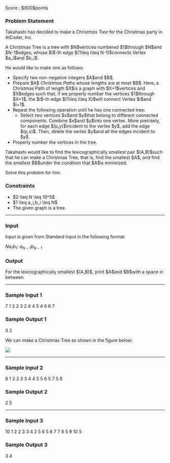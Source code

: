 
<div>

<span>

<span>

<p>
Score : $900$points
</p>

<div>

<section>

### **Problem Statement**

<p>
Takahashi has decided to make a 
<em>
Christmas Tree
</em>
for the Christmas party in AtCoder, Inc.
</p>

<p>
A Christmas Tree is a tree with $N$vertices numbered $1$through $N$and $N-1$edges, whose $i$-th edge $(1\leq i\leq N-1)$connects Vertex $a_i$and $b_i$.
</p>

<p>
He would like to make one as follows:
</p>

<ul>

<li>
Specify two non-negative integers $A$and $B$.
</li>

<li>
Prepare $A$
<em>
Christmas Paths
</em>
whose lengths are at most $B$. Here, a Christmas Path of length $X$is a graph with $X+1$vertices and $X$edges such that, if we properly number the vertices $1$through $X+1$, the $i$-th edge $(1\leq i\leq X)$will connect Vertex $i$and $i+1$.
</li>

<li>
Repeat the following operation until he has one connected tree:
<ul>

<li>
Select two vertices $x$and $y$that belong to different connected components. Combine $x$and $y$into one vertex. More precisely, for each edge $(p,y)$incident to the vertex $y$, add the edge $(p,x)$. Then, delete the vertex $y$and all the edges incident to $y$.
</li>

</ul>

</li>

<li>
Properly number the vertices in the tree.
</li>

</ul>

<p>
Takahashi would like to find the lexicographically smallest pair $(A,B)$such that he can make a Christmas Tree, that is, find the smallest $A$, and find the smallest $B$under the condition that $A$is minimized.
</p>

<p>
Solve this problem for him.
</p>

</section>

</div>

<div>

<section>

### **Constraints**

<ul>

<li>
$2 \leq N \leq 10^5$
</li>

<li>
$1 \leq a_i,b_i \leq N$
</li>

<li>
The given graph is a tree.
</li>

</ul>

</section>

</div>

---

<div>

<div>

<section>

### **Input**

<p>
Input is given from Standard Input in the following format:
</p>

<div>

$N$$a_1$$b_1$:
$a_{N-1}$$b_{N-1}$
</div>

</section>

</div>

<div>

<section>

### **Output**

<p>
For the lexicographically smallest $(A,B)$, print $A$and $B$with a space in between.
</p>

</section>

</div>

</div>

---

<div>

<section>

### **Sample Input 1**

<div>

7
1 2
2 3
2 4
4 5
4 6
6 7

</div>

</section>

</div>

<div>

<section>

### **Sample Output 1**

<div>

3 2

</div>

<p>
We can make a Christmas Tree as shown in the figure below:
</p>

<p>

<img src="https://img.atcoder.jp/arc088/96f78221624d6a13628f6052f5db697d.png">

</img>

</p>

</section>

</div>

---

<div>

<section>

### **Sample Input 2**

<div>

8
1 2
2 3
3 4
4 5
5 6
5 7
5 8

</div>

</section>

</div>

<div>

<section>

### **Sample Output 2**

<div>

2 5

</div>

</section>

</div>

---

<div>

<section>

### **Sample Input 3**

<div>

10
1 2
2 3
3 4
2 5
6 5
6 7
7 8
5 9
10 5

</div>

</section>

</div>

<div>

<section>

### **Sample Output 3**

<div>

3 4

</div>

</section>

</div>

</span>

</span>

</div>
